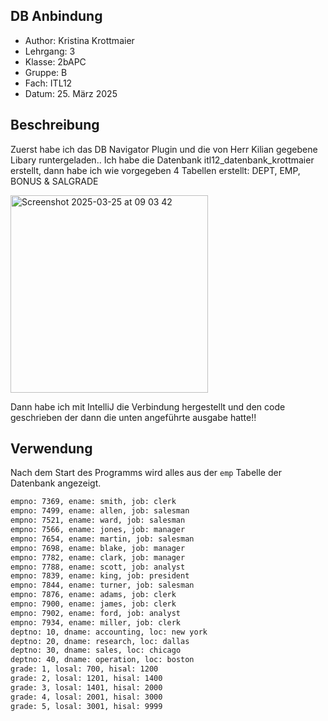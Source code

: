 ## DB Anbindung
- Author: Kristina Krottmaier
- Lehrgang: 3
- Klasse: 2bAPC
- Gruppe: B
- Fach: ITL12
- Datum: 25. März 2025


## Beschreibung
Zuerst habe ich das DB Navigator Plugin und die von Herr Kilian gegebene Libary runtergeladen..  Ich habe die Datenbank itl12_datenbank_krottmaier erstellt, dann habe ich wie vorgegeben 4 Tabellen erstellt: DEPT, EMP, BONUS & SALGRADE


<img width="316" alt="Screenshot 2025-03-25 at 09 03 42" src="https://github.com/user-attachments/assets/e3fb9f59-5513-4c1f-8756-db3465f411cf" />


Dann habe ich mit IntelliJ die Verbindung hergestellt und den code geschrieben der dann die unten angeführte ausgabe hatte!!

## Verwendung
Nach dem Start des Programms wird alles aus der `emp` Tabelle der Datenbank angezeigt.

```bash
empno: 7369, ename: smith, job: clerk
empno: 7499, ename: allen, job: salesman
empno: 7521, ename: ward, job: salesman
empno: 7566, ename: jones, job: manager
empno: 7654, ename: martin, job: salesman
empno: 7698, ename: blake, job: manager
empno: 7782, ename: clark, job: manager
empno: 7788, ename: scott, job: analyst
empno: 7839, ename: king, job: president
empno: 7844, ename: turner, job: salesman
empno: 7876, ename: adams, job: clerk
empno: 7900, ename: james, job: clerk
empno: 7902, ename: ford, job: analyst
empno: 7934, ename: miller, job: clerk
deptno: 10, dname: accounting, loc: new york
deptno: 20, dname: research, loc: dallas
deptno: 30, dname: sales, loc: chicago
deptno: 40, dname: operation, loc: boston
grade: 1, losal: 700, hisal: 1200
grade: 2, losal: 1201, hisal: 1400
grade: 3, losal: 1401, hisal: 2000
grade: 4, losal: 2001, hisal: 3000
grade: 5, losal: 3001, hisal: 9999

```
